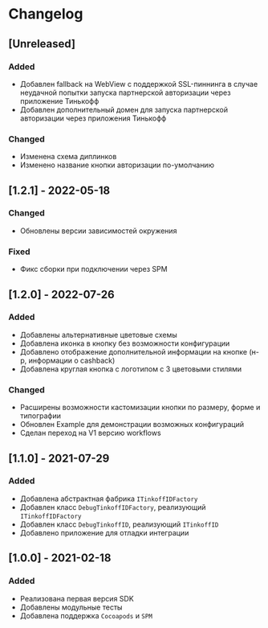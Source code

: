 # Changelog
## [Unreleased]
### Added
* Добавлен fallback на WebView с поддержкой SSL-пиннинга в случае неудачной попытки запуска партнерской авторизации через приложение Тинькофф
* Добавлен дополнительный домен для запуска партнерской авторизации через приложения Тинькофф
### Changed
* Изменена схема диплинков
* Изменено название кнопки авторизации по-умолчанию

## [1.2.1] - 2022-05-18
### Changed
* Обновлены версии зависимостей окружения
### Fixed
* Фикс сборки при подключении через SPM

## [1.2.0] - 2022-07-26
### Added
* Добавлены альтернативные цветовые схемы
* Добавлена иконка в кнопку без возможности конфигурации
* Добавлено отображение дополнительной информации на кнопке (н-р, информации о cashback)
* Добавлена круглая кнопка с логотипом с 3 цветовыми стилями
### Changed
* Расширены возможности кастомизации кнопки по размеру, форме и типографии
* Обновлен Example для демонстрации возможных конфигураций
* Сделан переход на V1 версию workflows

## [1.1.0] - 2021-07-29
### Added
* Добавлена абстрактная фабрика `ITinkoffIDFactory`
* Добавлен класс `DebugTinkoffIDFactory`, реализующий `ITinkoffIDFactory`
* Добавлен класс `DebugTinkoffID`, реализующий `ITinkoffID`
* Добавлено приложение для отладки интеграции

## [1.0.0] - 2021-02-18
### Added
* Реализована первая версия SDK
* Добавлены модульные тесты
* Добавлена поддержка `Cocoapods` и `SPM`
